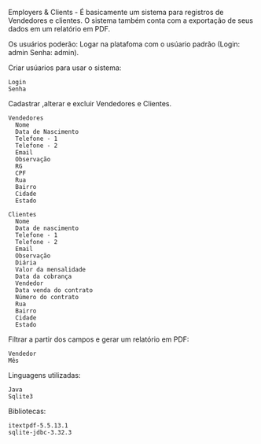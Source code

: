 Employers & Clients - É basicamente um sistema para registros de Vendedores e clientes. O sistema também conta com a exportação de seus dados em um relatório em PDF.

Os usuários poderão:
  Logar na platafoma com o usúario padrão (Login: admin Senha: admin).
  
  Criar usúarios para usar o sistema:
  
    Login
    Senha
    
  Cadastrar ,alterar e excluir Vendedores e Clientes.
  
    Vendedores
      Nome
      Data de Nascimento
      Telefone - 1
      Telefone - 2
      Email
      Observação
      RG
      CPF
      Rua
      Bairro
      Cidade
      Estado
    
    Clientes
      Nome
      Data de nascimento
      Telefone - 1
      Telefone - 2
      Email
      Observação
      Diária
      Valor da mensalidade
      Data da cobrança
      Vendedor
      Data venda do contrato
      Número do contrato
      Rua
      Bairro
      Cidade
      Estado
      
Filtrar a partir dos campos e gerar um relatório em PDF:

    Vendedor
    Mês

Linguagens utilizadas:

    Java
    Sqlite3
  
Bibliotecas:

    itextpdf-5.5.13.1
    sqlite-jdbc-3.32.3
      
    
      
